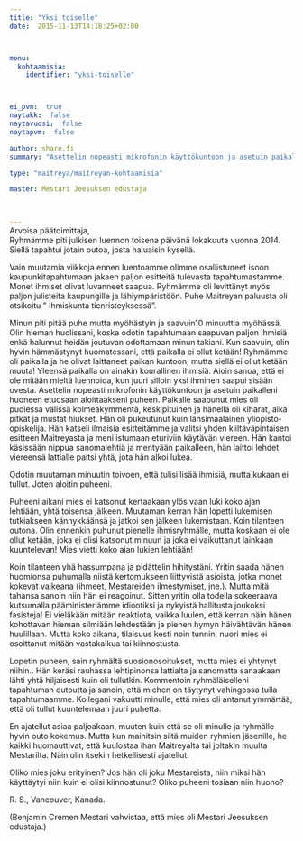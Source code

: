 ```yaml
---
title: "Yksi toiselle"
date:  2015-11-13T14:18:25+02:00



menu:
  kohtaamisia:
    identifier: "yksi-toiselle"



ei_pvm:  true
naytakk:  false
naytavuosi:  false
naytapvm:  false

author: share.fi
summary: "Asettelin nopeasti mikrofonin käyttökuntoon ja asetuin paikalleni huoneen etuosaan aloittaakseni puheen. Paikalle saapunut mies oli puolessa välissä kolmeakymmentä, keskipituinen ja hänellä oli kiharat, aika pitkät ja mustat hiukset. Hän oli pukeutunut kuin länsimaalainen yliopisto-opiskelija."

type: "maitreya/maitreyan-kohtaamisia"

master: Mestari Jeesuksen edustaja


 
---
```

<p style="margin-top:-15px;">Arvoisa päätoimittaja,<br>
Ryhmämme piti julkisen luennon toisena päivänä lokakuuta vuonna 2014. Siellä tapahtui jotain outoa, josta haluaisin kysellä.</p>
<p>Vain muutamia viikkoja ennen luentoamme olimme osallistuneet isoon kaupunkitapahtumaan jakaen paljon esitteitä tulevasta tapahtumastamme. Monet ihmiset olivat luvanneet saapua. Ryhmämme oli levittänyt myös paljon julisteita kaupungille ja lähiympäristöön. Puhe Maitreyan paluusta oli otsikoitu ” Ihmiskunta tienristeyksessä”.</p>
<p>Minun piti pitää puhe mutta myöhästyin ja saavuin10 minuuttia myöhässä. Olin hieman huolissani, koska odotin tapahtumaan saapuvan paljon ihmisiä enkä halunnut heidän joutuvan odottamaan minun takiani. Kun saavuin, olin hyvin hämmästynyt huomatessani, että paikalla ei ollut ketään! Ryhmämme oli paikalla ja he olivat laittaneet paikan kuntoon, mutta siellä ei ollut ketään muuta! Yleensä paikalla on ainakin kourallinen ihmisiä. Aioin sanoa, että ei ole mitään mieltä luennoida, kun juuri silloin yksi ihminen saapui sisään ovesta. Asettelin nopeasti mikrofonin käyttökuntoon ja asetuin paikalleni huoneen etuosaan aloittaakseni puheen. Paikalle saapunut mies oli puolessa välissä kolmeakymmentä, keskipituinen ja hänellä oli kiharat, aika pitkät ja mustat hiukset. Hän oli pukeutunut kuin länsimaalainen yliopisto-opiskelija. Hän katseli ilmaisia esitteitämme ja valitsi yhden kiiltäväpintaisen esitteen Maitreyasta ja meni istumaan eturiviin käytävän viereen. Hän kantoi käsissään nippua sanomalehtiä ja mentyään paikalleen, hän laittoi lehdet viereensä lattialle paitsi yhtä, jota hän alkoi lukea.</p>
<p>Odotin muutaman minuutin toivoen, että tulisi lisää ihmisiä, mutta kukaan ei tullut. Joten aloitin puheeni.</p>
<p>Puheeni aikani mies ei katsonut kertaakaan ylös vaan luki koko ajan lehtiään, yhtä toisensa jälkeen. Muutaman kerran hän lopetti lukemisen tutkiakseen kännykkäänsä ja jatkoi sen jälkeen lukemistaan. Koin tilanteen outona. Olin ennenkin puhunut pienelle ihmisryhmälle, mutta koskaan ei ole ollut ketään, joka ei olisi katsonut minuun ja joka ei vaikuttanut lainkaan kuuntelevan! Mies vietti koko ajan lukien lehtiään!</p>
<p>Koin tilanteen yhä hassumpana ja pidättelin hihitystäni. Yritin saada hänen huomionsa puhumalla niistä kertomukseen liittyvistä asioista, jotka monet kokevat vaikeana (ihmeet, Mestareiden ilmestymiset, jne.). Mutta mitä tahansa sanoin niin hän ei reagoinut. Sitten yritin olla todella sokeeraava kutsumalla pääministeriämme idiootiksi ja nykyistä hallitusta joukoksi fasisteja! Ei vieläkään mitään reaktiota, vaikka luulen, että kerran näin hänen kohottavan hieman silmiään lehdestään ja pienen hymyn häivähtävän hänen huulillaan. Mutta koko aikana, tilaisuus kesti noin tunnin, nuori mies ei osoittanut mitään vastakaikua tai kiinnostusta.</p>
<p>Lopetin puheen, sain ryhmältä suosionosoitukset, mutta mies ei yhtynyt niihin.. Hän keräsi rauhassa lehtipinonsa lattialta ja sanomatta sanaakaan lähti yhtä hiljaisesti kuin oli tullutkin. Kommentoin ryhmäläiselleni tapahtuman outoutta ja sanoin, että miehen on täytynyt vahingossa tulla tapahtumaamme. Kollegani vakuutti minulle, että mies oli antanut ymmärtää, että oli tullut kuuntelemaan juuri puhetta.</p>
<p>En ajatellut asiaa paljoakaan, muuten kuin että se oli minulle ja ryhmälle hyvin outo kokemus. Mutta kun mainitsin siitä muiden ryhmien jäsenille, he kaikki huomauttivat, että kuulostaa ihan Maitreyalta tai joltakin muulta Mestarilta. Näin olin itsekin hetkellisesti ajatellut.</p>
<p>Oliko mies joku erityinen? Jos hän oli joku Mestareista, niin miksi hän käyttäytyi niin kuin ei olisi kiinnostunut? Oliko puheeni tosiaan niin huono?</p>
<p>R. S., Vancouver, Kanada.</p>
<p>(Benjamin Cremen Mestari vahvistaa, että mies oli Mestari Jeesuksen edustaja.)</p>
